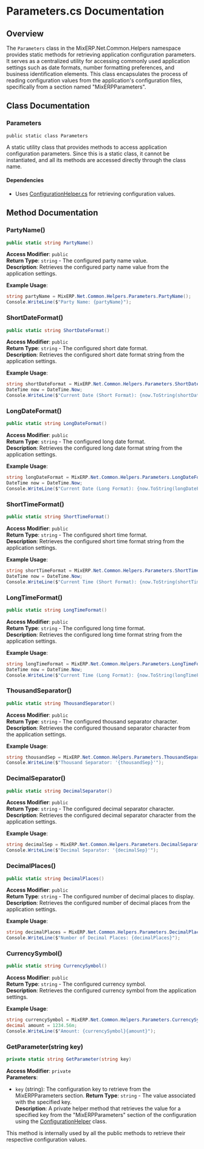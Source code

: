 # Parameters.cs Documentation

## Overview

The `Parameters` class in the MixERP.Net.Common.Helpers namespace provides static methods for retrieving application configuration parameters. It serves as a centralized utility for accessing commonly used application settings such as date formats, number formatting preferences, and business identification elements. This class encapsulates the process of reading configuration values from the application's configuration files, specifically from a section named "MixERPParameters".

## Class Documentation

### Parameters

`public static class Parameters`

A static utility class that provides methods to access application configuration parameters. Since this is a static class, it cannot be instantiated, and all its methods are accessed directly through the class name.

#### Dependencies
- Uses [ConfigurationHelper.cs](ConfigurationHelper.md) for retrieving configuration values.

## Method Documentation

### PartyName()

```csharp
public static string PartyName()
```

**Access Modifier**: `public`  
**Return Type**: `string` - The configured party name value.  
**Description**: Retrieves the configured party name value from the application settings.

**Example Usage**:
```csharp
string partyName = MixERP.Net.Common.Helpers.Parameters.PartyName();
Console.WriteLine($"Party Name: {partyName}");
```

### ShortDateFormat()

```csharp
public static string ShortDateFormat()
```

**Access Modifier**: `public`  
**Return Type**: `string` - The configured short date format.  
**Description**: Retrieves the configured short date format string from the application settings.

**Example Usage**:
```csharp
string shortDateFormat = MixERP.Net.Common.Helpers.Parameters.ShortDateFormat();
DateTime now = DateTime.Now;
Console.WriteLine($"Current Date (Short Format): {now.ToString(shortDateFormat)}");
```

### LongDateFormat()

```csharp
public static string LongDateFormat()
```

**Access Modifier**: `public`  
**Return Type**: `string` - The configured long date format.  
**Description**: Retrieves the configured long date format string from the application settings.

**Example Usage**:
```csharp
string longDateFormat = MixERP.Net.Common.Helpers.Parameters.LongDateFormat();
DateTime now = DateTime.Now;
Console.WriteLine($"Current Date (Long Format): {now.ToString(longDateFormat)}");
```

### ShortTimeFormat()

```csharp
public static string ShortTimeFormat()
```

**Access Modifier**: `public`  
**Return Type**: `string` - The configured short time format.  
**Description**: Retrieves the configured short time format string from the application settings.

**Example Usage**:
```csharp
string shortTimeFormat = MixERP.Net.Common.Helpers.Parameters.ShortTimeFormat();
DateTime now = DateTime.Now;
Console.WriteLine($"Current Time (Short Format): {now.ToString(shortTimeFormat)}");
```

### LongTimeFormat()

```csharp
public static string LongTimeFormat()
```

**Access Modifier**: `public`  
**Return Type**: `string` - The configured long time format.  
**Description**: Retrieves the configured long time format string from the application settings.

**Example Usage**:
```csharp
string longTimeFormat = MixERP.Net.Common.Helpers.Parameters.LongTimeFormat();
DateTime now = DateTime.Now;
Console.WriteLine($"Current Time (Long Format): {now.ToString(longTimeFormat)}");
```

### ThousandSeparator()

```csharp
public static string ThousandSeparator()
```

**Access Modifier**: `public`  
**Return Type**: `string` - The configured thousand separator character.  
**Description**: Retrieves the configured thousand separator character from the application settings.

**Example Usage**:
```csharp
string thousandSep = MixERP.Net.Common.Helpers.Parameters.ThousandSeparator();
Console.WriteLine($"Thousand Separator: '{thousandSep}'");
```

### DecimalSeparator()

```csharp
public static string DecimalSeparator()
```

**Access Modifier**: `public`  
**Return Type**: `string` - The configured decimal separator character.  
**Description**: Retrieves the configured decimal separator character from the application settings.

**Example Usage**:
```csharp
string decimalSep = MixERP.Net.Common.Helpers.Parameters.DecimalSeparator();
Console.WriteLine($"Decimal Separator: '{decimalSep}'");
```

### DecimalPlaces()

```csharp
public static string DecimalPlaces()
```

**Access Modifier**: `public`  
**Return Type**: `string` - The configured number of decimal places to display.  
**Description**: Retrieves the configured number of decimal places from the application settings.

**Example Usage**:
```csharp
string decimalPlaces = MixERP.Net.Common.Helpers.Parameters.DecimalPlaces();
Console.WriteLine($"Number of Decimal Places: {decimalPlaces}");
```

### CurrencySymbol()

```csharp
public static string CurrencySymbol()
```

**Access Modifier**: `public`  
**Return Type**: `string` - The configured currency symbol.  
**Description**: Retrieves the configured currency symbol from the application settings.

**Example Usage**:
```csharp
string currencySymbol = MixERP.Net.Common.Helpers.Parameters.CurrencySymbol();
decimal amount = 1234.56m;
Console.WriteLine($"Amount: {currencySymbol}{amount}");
```

### GetParameter(string key)

```csharp
private static string GetParameter(string key)
```

**Access Modifier**: `private`  
**Parameters**:
- `key` (string): The configuration key to retrieve from the MixERPParameters section.
**Return Type**: `string` - The value associated with the specified key.  
**Description**: A private helper method that retrieves the value for a specified key from the "MixERPParameters" section of the configuration using the [ConfigurationHelper](ConfigurationHelper.md) class.

This method is internally used by all the public methods to retrieve their respective configuration values.